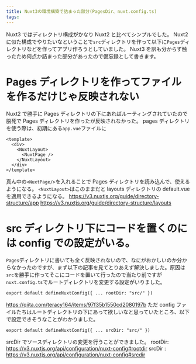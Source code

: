 ```yaml
---
title: Nuxt3の環境構築で詰まった部分(PagesDir、nuxt.config.ts)
tags:
---
```


Nuxt3 ではディレクトリ構成がかなり Nuxt2 と比べてシンプルでした。
Nuxt2 に似た構成でやりたいなということで`src`ディレクトリを作って以下に`Pages`ディレクトリなどを作ってアプリ作ろうとしていました。
Nuxt3 を訳も分からず触ったため何点か詰まった部分があったので備忘録として書きます。

# Pages ディレクトリを作ってファイルを作るだけじゃ反映されない

Nuxt2 で勝手に Pages ディレクトリの下にあればルーティングされていたので脳死で Pages ディレクトリを作ったが反映されなかった。
pages ディレクトリを使う際は、初期にある`app.vue`ファイルに

```vue
<template>
  <div>
    <NuxtLayout>
      <NuxtPage />
    </NuxtLayout>
  </div>
</template>
```

真ん中の`<NuxtPage/>`を入れることで Pages ディレクトリを読み込んで、使えるようになる。
`<NuxtLayout>`はこのままだと layouts ディレクトリの default.vue を適用できるようになる。
https://v3.nuxtjs.org/guide/directory-structure/app
https://v3.nuxtjs.org/guide/directory-structure/layouts

# src ディレクトリ下にコードを置くのには config での設定がいる。

`Pages`ディレクトリに書いても全く反映されないので、なにがおかしいのか分からなかったのですが、まず以下の記事を見てとりあえず解決しました。原因は`src`を勝手に作ってそこにコードを置いて行ったので当たり前ですが`nuxt.config.ts`でルートディレクトリを変更する設定がいりました。

```vue
export default defineNuxtConfig({ ... rootDir: "src/" })
```

https://qiita.com/teracy164/items/97f35b1550cd2080197b
ただ config ファイルたちはルートディレクトリの下にあって欲しいなと思っていたところ、以下で設定できそうなことがわかりました。

```vue
export default defineNuxtConfig({ ... srcDir: "src/" })
```

srcDir でソースディレクトリの変更を行うことができました。
rootDir:
https://v3.nuxtjs.org/api/configuration/nuxt-config#rootdir
srcDir :
https://v3.nuxtjs.org/api/configuration/nuxt-config#srcdir

